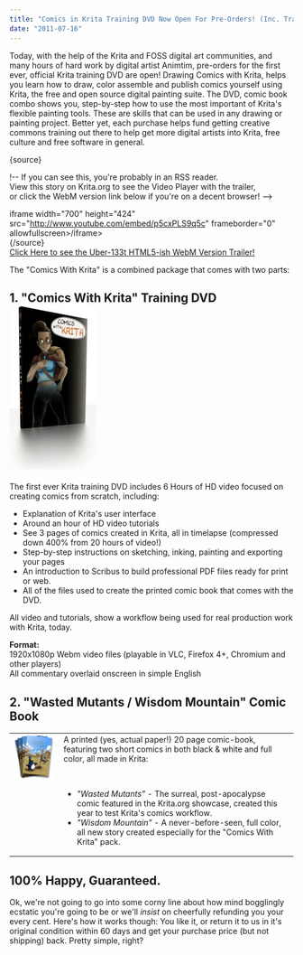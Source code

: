 ```yaml
---
title: "Comics in Krita Training DVD Now Open For Pre-Orders! (Inc. Trailer)"
date: "2011-07-16"
---
```


Today, with the help of the Krita and FOSS digital art communities, and many hours of hard work by digital artist Animtim, pre-orders for the first ever, official Krita training DVD are open! Drawing Comics with Krita, helps you learn how to draw, color assemble and publish comics yourself using Krita, the free and open source digital painting suite. The DVD, comic book combo shows you, step-by-step how to use the most important of Krita's flexible painting tools. These are skills that can be used in any drawing or painting project. Better yet, each purchase helps fund getting creative commons training out there to help get more digital artists into Krita, free culture and free software in general.

{source}

!-- If you can see this, you're probably in an RSS reader.  
View this story on Krita.org to see the Video Player with the trailer,  
or click the WebM version link below if you're on a decent browser! -->

  
iframe width="700" height="424" src="http://www.youtube.com/embed/p5cxPLS9q5c" frameborder="0" allowfullscreen\>/iframe\>  
{/source}  
[Click Here to see the Uber-133t HTML5-ish WebM Version Trailer!](http://blip.tv/file/get/Krita-DrawingComicsWithKritaTrainingDVDTheTrailer252.webm)

The "Comics With Krita" is a combined package that comes with two parts:

## 1\. "Comics With Krita" Training DVD![Comics with Krita DVD Cover](images/comics-with-krita-dvd-cover.jpg)

The first ever Krita training DVD includes 6 Hours of HD video focused on creating comics from scratch, including:

- Explanation of Krita's user interface
- Around an hour of HD video tutorials
- See 3 pages of comics created in Krita, all in timelapse (compressed down 400% from 20 hours of video!)
- Step-by-step instructions on sketching, inking, painting and exporting your pages
- An introduction to Scribus to build professional PDF files ready for print or web.
- All of the files used to create the printed comic book that comes with the DVD.

All video and tutorials, show a workflow being used for real production work with Krita, today.

**Format:**  
1920x1080p Webm video files (playable in VLC, Firefox 4+, Chromium and other players)  
All commentary overlaid onscreen in simple English

## 2\. "Wasted Mutants / Wisdom Mountain" Comic Book

<table><tbody><tr><td valign="top"><img src="images/comic-cover-pile.png" border="0" alt="Pile of comics titled Wasted Mutants and Wisom Mountain. Pictures a hippy penguine and a robot made from old PC parts in the desert."></td><td style="padding-left: 10px;" valign="top">A printed (yes, actual paper!) 20 page comic-book, featuring two short comics in both black &amp; white and full color, all made in Krita:<p>&nbsp;</p><ul><li><em>"Wasted Mutants"</em> - The surreal, post-apocalypse comic featured in the Krita.org showcase, created this year to test Krita's comics workflow.</li><li><em>"Wisdom Mountain"</em> - A never-before-seen, full color, all new story created especially for the "Comics With Krita" pack.</li></ul></td></tr></tbody></table>

## 100% Happy, Guaranteed.

Ok, we're not going to go into some corny line about how mind bogglingly ecstatic you're going to be or we'll _insist_ on cheerfully refunding you your every cent. Here's how it works though: You like it, or return it to us in it's original condition within 60 days and get your purchase price (but not shipping) back. Pretty simple, right?
